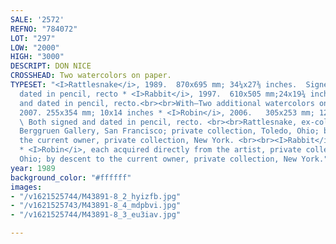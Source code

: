 ```yaml
---
SALE: '2572'
REFNO: "784072"
LOT: "297"
LOW: "2000"
HIGH: "3000"
DESCRIPT: DON NICE
CROSSHEAD: Two watercolors on paper.
TYPESET: "<I>Rattlesnake</i>, 1989.  870x695 mm; 34¼x27⅜ inches.  Signed, titled and
  dated in pencil, recto * <I>Rabbit</i>, 1997.  610x505 mm;24x19¾ inches.  Signed
  and dated in pencil, recto.<br><br>With—Two additional watercolors on paper.  <I>Snail</i>,
  2007. 255x354 mm; 10x14 inches * <I>Robin</i>, 2006.   305x253 mm; 12x10 inches.
  \ Both signed and dated in pencil, recto. <br><br>Rattlesnake, ex-collection John
  Berggruen Gallery, San Francisco; private collection, Toledo, Ohio; by descent to
  the current owner, private collection, New York. <br><br><I>Rabbit</i> * <I>Snail</i>
  * <I>Robin</i>, each acquired directly from the artist, private collection, Toledo,
  Ohio; by descent to the current owner, private collection, New York."
year: 1989
background_color: "#ffffff"
images:
- "/v1621525744/M43891-8_2_hyizfb.jpg"
- "/v1621525743/M43891-8_4_mdpbvi.jpg"
- "/v1621525744/M43891-8_3_eu3iav.jpg"

---
```

